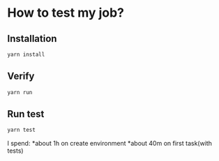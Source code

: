 # How to test my job?

## Installation
```bash
yarn install
```

## Verify
```bash
yarn run
```

## Run test
```bash
yarn test
```

I spend:
*about 1h on create environment
*about 40m on first task(with tests)
